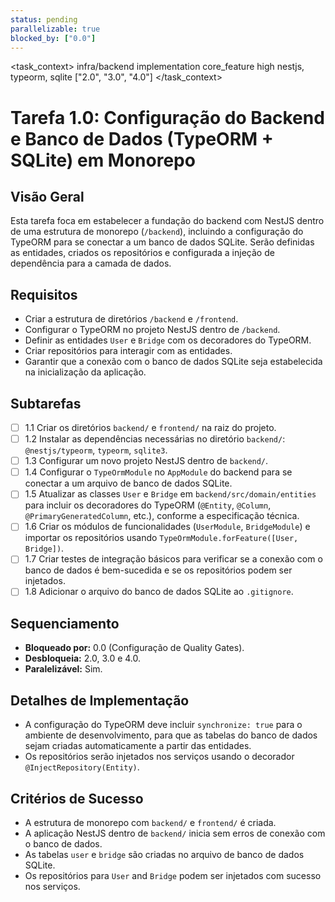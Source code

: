 ```yaml
---
status: pending
parallelizable: true
blocked_by: ["0.0"]
---
```


<task_context>
<domain>infra/backend</domain>
<type>implementation</type>
<scope>core_feature</scope>
<complexity>high</complexity>
<dependencies>nestjs, typeorm, sqlite</dependencies>
<unblocks>["2.0", "3.0", "4.0"]</unblocks>
</task_context>

# Tarefa 1.0: Configuração do Backend e Banco de Dados (TypeORM + SQLite) em Monorepo

## Visão Geral
Esta tarefa foca em estabelecer a fundação do backend com NestJS dentro de uma estrutura de monorepo (`/backend`), incluindo a configuração do TypeORM para se conectar a um banco de dados SQLite. Serão definidas as entidades, criados os repositórios e configurada a injeção de dependência para a camada de dados.

## Requisitos
- Criar a estrutura de diretórios `/backend` e `/frontend`.
- Configurar o TypeORM no projeto NestJS dentro de `/backend`.
- Definir as entidades `User` e `Bridge` com os decoradores do TypeORM.
- Criar repositórios para interagir com as entidades.
- Garantir que a conexão com o banco de dados SQLite seja estabelecida na inicialização da aplicação.

## Subtarefas
- [ ] 1.1 Criar os diretórios `backend/` e `frontend/` na raiz do projeto.
- [ ] 1.2 Instalar as dependências necessárias no diretório `backend/`: `@nestjs/typeorm`, `typeorm`, `sqlite3`.
- [ ] 1.3 Configurar um novo projeto NestJS dentro de `backend/`.
- [ ] 1.4 Configurar o `TypeOrmModule` no `AppModule` do backend para se conectar a um arquivo de banco de dados SQLite.
- [ ] 1.5 Atualizar as classes `User` e `Bridge` em `backend/src/domain/entities` para incluir os decoradores do TypeORM (`@Entity`, `@Column`, `@PrimaryGeneratedColumn`, etc.), conforme a especificação técnica.
- [ ] 1.6 Criar os módulos de funcionalidades (`UserModule`, `BridgeModule`) e importar os repositórios usando `TypeOrmModule.forFeature([User, Bridge])`.
- [ ] 1.7 Criar testes de integração básicos para verificar se a conexão com o banco de dados é bem-sucedida e se os repositórios podem ser injetados.
- [ ] 1.8 Adicionar o arquivo do banco de dados SQLite ao `.gitignore`.

## Sequenciamento
- **Bloqueado por:** 0.0 (Configuração de Quality Gates).
- **Desbloqueia:** 2.0, 3.0 e 4.0.
- **Paralelizável:** Sim.

## Detalhes de Implementação
- A configuração do TypeORM deve incluir `synchronize: true` para o ambiente de desenvolvimento, para que as tabelas do banco de dados sejam criadas automaticamente a partir das entidades.
- Os repositórios serão injetados nos serviços usando o decorador `@InjectRepository(Entity)`.

## Critérios de Sucesso
- A estrutura de monorepo com `backend/` e `frontend/` é criada.
- A aplicação NestJS dentro de `backend/` inicia sem erros de conexão com o banco de dados.
- As tabelas `user` e `bridge` são criadas no arquivo de banco de dados SQLite.
- Os repositórios para `User` and `Bridge` podem ser injetados com sucesso nos serviços.